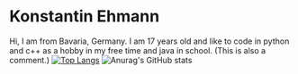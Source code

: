 

# Konstantin Ehmann

Hi, I am from Bavaria, Germany. I am 17 years old and like to code in python and c++ as a hobby in my free time and java in school.
<sss> (This is also a comment.)
[![Top Langs](https://github-readme-stats.vercel.app/api/top-langs/?username=Olikonsti&theme=dark)](https://github.com/anuraghazra/github-readme-stats)
![Anurag's GitHub stats](https://github-readme-stats.vercel.app/api?username=Olikonsti&show_icons=true&theme=dark)
